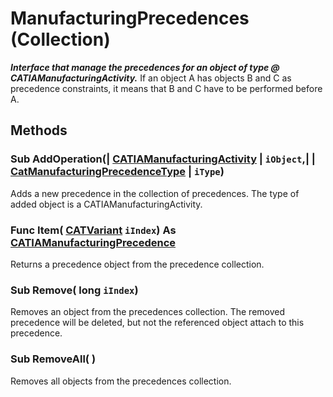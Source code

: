 # ManufacturingPrecedences (Collection)

**_Interface that manage the precedences for an object of type @ CATIAManufacturingActivity._**
If an object A has objects B and C as precedence constraints, it means that B and C have to be performed before A.

## Methods

### Sub **AddOperation**(| [CATIAManufacturingActivity](../ManufacturingInterfaces/interface_ManufacturingActivity_95999.md) | `iObject`,| | [CatManufacturingPrecedenceType](../ManufacturingInterfaces/enum_CatManufacturingPrecedenceType_188280.md) | `iType`)

   Adds a new precedence in the collection of precedences. The type of added object is a CATIAManufacturingActivity.  
### Func **Item**( [CATVariant](../System/typedef_CATVariant_20656.md)  `iIndex`) As [CATIAManufacturingPrecedence](../ManufacturingInterfaces/interface_ManufacturingPrecedence_111444.md)

   Returns a precedence object from the precedence collection.  
### Sub **Remove**( long  `iIndex`)

   Removes an object from the precedences collection. The removed precedence will be deleted, but not the referenced object attach to this precedence.  
### Sub **RemoveAll**( )

   Removes all objects from the precedences collection.